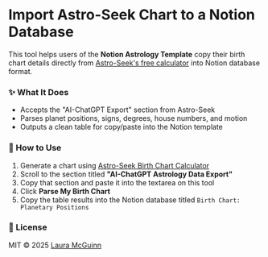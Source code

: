 # Import Astro-Seek Chart to a Notion Database
This tool helps users of the **Notion Astrology Template** copy their birth chart details directly from [Astro-Seek's free calculator](https://horoscopes.astro-seek.com/calculate-birth-chart-horoscope-online/) into Notion database format.

### ✨ What It Does
- Accepts the "AI-ChatGPT Export" section from Astro-Seek
- Parses planet positions, signs, degrees, house numbers, and motion
- Outputs a clean table for copy/paste into the Notion template

### 🧠 How to Use
1. Generate a chart using [Astro-Seek Birth Chart Calculator](https://horoscopes.astro-seek.com/calculate-birth-chart-horoscope-online/)
2. Scroll to the section titled **"AI-ChatGPT Astrology Data Export"**
3. Copy that section and paste it into the textarea on this tool
4. Click **Parse My Birth Chart**
5. Copy the table results into the Notion database titled `Birth Chart: Planetary Positions`

### 📝 License
MIT © 2025 [Laura McGuinn](https://lauramcguinn.com)
